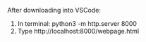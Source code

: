 After downloading into VSCode:
1. In terminal: python3 -m http.server 8000
2. Type http://localhost:8000/webpage.html
